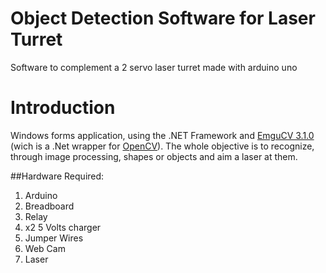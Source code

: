 # Object Detection Software for Laser Turret
Software to complement a 2 servo laser turret made with arduino uno

# Introduction
Windows forms application, using the .NET Framework and [EmguCV 3.1.0](http://www.emgu.com/wiki/files/3.1.0/document/html/8dee1f02-8c8a-4e37-87f4-05e10c39f27d.htm) (wich is a .Net wrapper for [OpenCV](https://opencv.org/)). 
The whole objective is to recognize, through image processing, shapes or objects and aim a laser at them.

##Hardware Required:
1. Arduino 
2. Breadboard
3. Relay
4. x2 5 Volts charger
5. Jumper Wires
6. Web Cam
7. Laser
